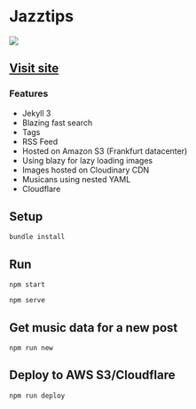 # Jazztips

![](https://res.cloudinary.com/urre/image/upload/v1520162147/nrrmhz1xrnmr8ul5bqwc.png)

## [Visit site](https://jazztips.se/)

### Features

+ Jekyll 3
+ Blazing fast search
+ Tags
+ RSS Feed
+ Hosted on Amazon S3 (Frankfurt datacenter)
+ Using blazy for lazy loading images
+ Images hosted on Cloudinary CDN
+ Musicans using nested YAML
+ Cloudflare

## Setup

    bundle install

## Run

    npm start

    npm serve

## Get music data for a new post

    npm run new

## Deploy to AWS S3/Cloudflare

    npm run deploy
